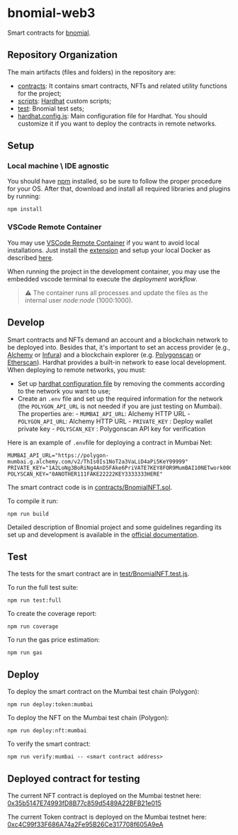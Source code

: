 # bnomial-web3

Smart contracts for [bnomial](https://github.com/underfitted/bnomial).

## Repository Organization

The main artifacts (files and folders) in the repository are:

-   [contracts](contracts/): It contains smart contracts, NFTs and related utility functions for the project;
-   [scripts](scripts/): [Hardhat](https://hardhat.org/) custom scripts;
-   [test](test/): Bnomial test sets;
-   [hardhat.config.js](hardhat.config.js): Main configuration file for Hardhat. You should customize it if you want to deploy
    the contracts in remote networks.

## Setup

### Local machine \ IDE agnostic

You should have [npm](https://www.npmjs.com/) installed, so be sure to follow the proper procedure for your OS. After that, download and install all required libraries and plugins by running:

```
npm install
```

### VSCode Remote Container

You may use [VSCode Remote Container](https://code.visualstudio.com/docs/remote/containers) if you want to avoid local
installations. Just install the [extension](https://marketplace.visualstudio.com/items?itemName=ms-vscode-remote.vscode-remote-extensionpack) and setup your local Docker as described
[here](https://code.visualstudio.com/docs/remote/containers#_getting-started).

When running the project in the development container, you may use the embedded vscode terminal to execute the
_deployment workflow_.

> :warning: The container runs all processes and update the files as the internal user _node:node_ (1000:1000).

## Develop

Smart contracts and NFTs demand an account and a blockchain network to be deployed into. Besides that, it's important to set an
access provider (e.g., [Alchemy](https://www.alchemy.com/) or [Infura](https://infura.io/)) and a blockchain explorer
(e.g. [Polygonscan](https://polygonscan.com/) or [Etherscan](https://etherscan.io/)). Hardhat provides a built-in network to
ease local development. When deploying to remote networks, you must:

-   Set up [hardhat configuration file](hardhat.config.js) by removing the comments according to the network you want to use;
-   Create an `.env` file and set up the required information for the network (the `POLYGON_API_URL` is not needed if you are
    just testing on Mumbai). The properties are: - `MUMBAI_API_URL`: Alchemy HTTP URL - `POLYGON_API_URL`: Alchemy HTTP URL - `PRIVATE_KEY` : Deploy wallet private key - `POLYSCAN_KEY` : Polygonscan API key for verification

Here is an example of `.env`file for deploying a contract in Mumbai Net:

```
MUMBAI_API_URL="https://polygon-mumbai.g.alchemy.com/v2/ThIs0Is1NoT2a3VaLiD4aPi5KeY99999"
PRIVATE_KEY="1A2LoNg3BoRiNg4AnD5FAke6PriVATE7KEY8FOR9MumBAI10NETwork000999111"
POLYSCAN_KEY="0ANOTHER111FAKE22222KEY3333333HERE"
```

The smart contract code is in [contracts/BnomialNFT.sol](/contracts/BnomialNFT.sol).

To compile it run:

```
npm run build
```

Detailed description of Bnomial project and some guidelines regarding its set up and development is available in the [official documentation](https://docs.underfitted.io/incubator/bnomial/web3/environment-setup).

## Test

The tests for the smart contract are in [test/BnomialNFT.test.js](/test/BnomialNFT.test.js).

To run the full test suite:

```
npm run test:full
```

To create the coverage report:

```
npm run coverage
```

To run the gas price estimation:

```
npm run gas
```

## Deploy

To deploy the smart contract on the Mumbai test chain (Polygon):

```
npm run deploy:token:mumbai
```

To deploy the NFT on the Mumbai test chain (Polygon):

```
npm run deploy:nft:mumbai
```

To verify the smart contract:

```
npm run verify:mumbai -- <smart contract address>
```

## Deployed contract for testing

The current NFT contract is deployed on the Mumbai testnet here: [0x35b5147E74993fD8B77c859d5489A22BFB21e015](https://mumbai.polygonscan.com/address/0x35b5147E74993fD8B77c859d5489A22BFB21e015)

The current Token contract is deployed on the Mumbai testnet here: [0xc4C99f33F686A74a2Fe95B26Ce317708f605A9eA](https://mumbai.polygonscan.com/address/0xc4C99f33F686A74a2Fe95B26Ce317708f605A9eA)
